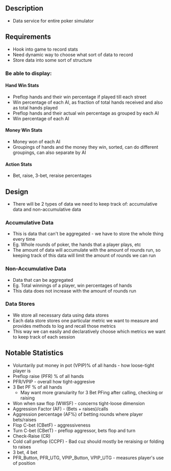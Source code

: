 ## Description
- Data service for entire poker simulator

## Requirements
- Hook into game to record stats
- Need dynamic way to choose what sort of data to record
- Store data into some sort of structure

### Be able to display:

#### Hand Win Stats
- Preflop hands and their win percentage if played till each street
- Win percentage of each AI, as fraction of total hands received and also as total hands played
- Preflop hands and their actual win percentage as grouped by each AI
- Win percentage of each AI

#### Money Win Stats
- Money won of each AI
- Groupings of hands and the money they win, sorted, can do different groupings, can also separate by AI

#### Action Stats
- Bet, raise, 3-bet, reraise percentages

## Design
- There will be 2 types of data we need to keep track of: accumulative data and non-accumulative data

### Accumulative Data
- This is data that can't be aggregated - we have to store the whole thing every time
- Eg. Whole rounds of poker, the hands that a player plays, etc
- The amount of data will accumulate with the amount of rounds run, so keeping track of this data will
limit the amount of rounds we can run

### Non-Accumulative Data
- Data that can be aggregated
- Eg. Total winnings of a player, win percentages of hands
- This data does not increase with the amount of rounds run

### Data Stores
- We store all necessary data using data stores
- Each data store stores one particular metric we want to measure and provides methods to log and recall
those metrics
- This way we can easily and declaratively choose which metrics we want to keep track of each session

## Notable Statistics
- Voluntarily put money in pot (VPIP)% of all hands - how loose-tight player is
- Preflop raise (PFR) % of all hands
- PFR/VPIP - overall how tight-aggresive
- 3 Bet PF % of all hands
	- May want more granularity for 3 Bet PFing after calling, checking or raising
- Won when saw flop (WWSF) - concerns tight-loose dimension
- Aggression Factor (AF) - (Bets + raises)/calls
- Aggression percentage (AF%) of betting rounds where player bets/raises
- Flop C-bet (CBetF) - aggressiveness
- Turn C-bet (CBetT) - preflop aggressor, bets flop and turn
- Check-Raise (CR)
- Cold call preflop (CCPF) - Bad cuz should mostly be reraising or folding to raises
- 3 bet, 4 bet
- PFR_Button, PFR_UTG, VPIP_Button, VPIP_UTG - measures player's use of position
